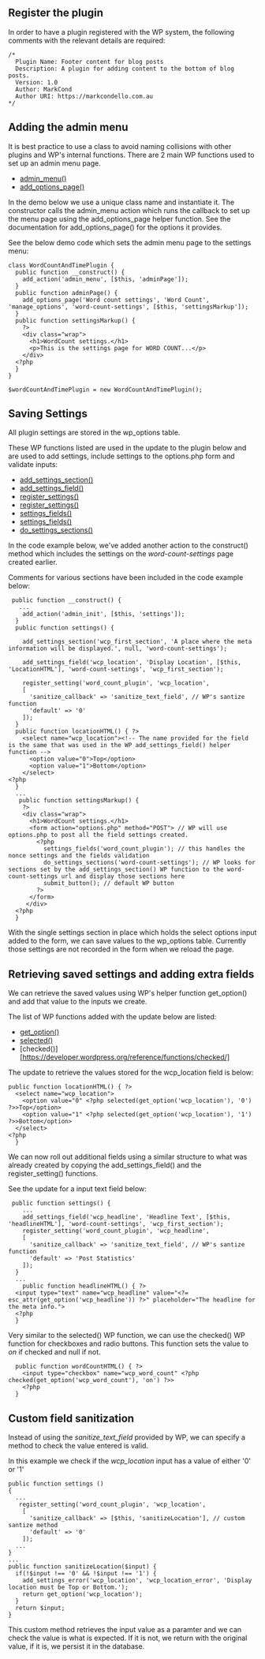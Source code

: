 ## Register the plugin
In order to have a plugin registered with the WP system, the following comments with the relevant details are required:

```
/*
  Plugin Name: Footer content for blog posts
  Description: A plugin for adding content to the bottom of blog posts.
  Version: 1.0
  Author: MarkCond
  Author URI: https://markcondello.com.au
*/
```

## Adding the admin menu
It is best practice to use a class to avoid naming collisions with other plugins and WP's internal functions.
There are 2 main WP functions used to set up an admin menu page.
 - [admin_menu()](https://developer.wordpress.org/reference/hooks/admin_menu/)
 - [add_options_page()](https://developer.wordpress.org/reference/functions/add_options_page/)

In the demo below we use a unique class name and instantiate it. 
The constructor calls the admin_menu action which runs the callback to set up the menu page using the add_options_page helper function. See the documentation for add_options_page() for the options it provides.

See the below demo code which sets the admin menu page to the settings menu:

```
class WordCountAndTimePlugin {
  public function __construct() {
    add_action('admin_menu', [$this, 'adminPage']);
  }
  public function adminPage() {
    add_options_page('Word count settings', 'Word Count', 'manage_options', 'word-count-settings', [$this, 'settingsMarkup']);
  }
  public function settingsMarkup() {
    ?>
    <div class="wrap">
      <h1>WordCount settings.</h1>
      <p>This is the settings page for WORD COUNT...</p>
    </div>
  <?php
  }
}

$wordCountAndTimePlugin = new WordCountAndTimePlugin();
```

## Saving Settings
All plugin settings are stored in the wp_options table.

These WP functions listed are used in the update to the plugin below and are used to add settings, include settings to the options.php form  and validate inputs:
  - [add_settings_section()](https://developer.wordpress.org/reference/functions/add_settings_section/)
  - [add_settings_field()](https://developer.wordpress.org/reference/functions/add_settings_field/)
  - [register_settings()](https://developer.wordpress.org/reference/functions/register_setting/)
  - [register_settings()](https://developer.wordpress.org/reference/functions/register_setting/)
  - [settings_fields()](https://developer.wordpress.org/reference/functions/settings_fields/)
  - [settings_fields()](https://developer.wordpress.org/reference/functions/settings_fields/)
  - [do_settings_sections()](https://developer.wordpress.org/reference/functions/do_settings_sections/)

In the code example below, we've added another action to the construct() method which includes the settings on the *word-count-settings* page created earlier.

Comments for various sections have been included in the code example below:
```
 public function __construct() {
   ...
    add_action('admin_init', [$this, 'settings']);
  }
  public function settings() {

    add_settings_section('wcp_first_section', 'A place where the meta information will be displayed.', null, 'word-count-settings');
   
    add_settings_field('wcp_location', 'Display Location', [$this, 'LocationHTML'], 'word-count-settings', 'wcp_first_section');

    register_setting('word_count_plugin', 'wcp_location', 
    [
      'sanitize_callback' => 'sanitize_text_field', // WP's santize function
      'default' => '0'
    ]);
  }
  public function locationHTML() { ?>
    <select name="wcp_location"><!-- The name provided for the field is the same that was used in the WP add_settings_field() helper function -->
      <option value="0">Top</option>
      <option value="1">Bottom</option>
    </select>
<?php
  }
  ...
   public function settingsMarkup() {
    ?>
    <div class="wrap">
      <h1>WordCount settings.</h1>
      <form action="options.php" method="POST"> // WP will use options.php to post all the field settings created.
        <?php
          settings_fields('word_count_plugin'); // this handles the nonce settings and the fields validation
          do_settings_sections('word-count-settings'); // WP looks for sections set by the add_settings_section() WP function to the word-count-settings url and display those sections here
          submit_button(); // default WP button
        ?>
      </form>
     </div>
  <?php
  }
  ```

With the single settings section in place which holds the select options input added to the form, we can save values to the wp_options table.
Currently those settings are not recorded in the form when we reload the page.

## Retrieving saved settings and adding extra fields

We can retrieve the saved values using WP's helper function get_option() and add that value to the inputs we create.

The list of WP functions added with the update below are listed:
- [get_option()](https://developer.wordpress.org/reference/functions/get_option/)
- [selected()](https://developer.wordpress.org/reference/functions/selected/)
- [checked()][https://developer.wordpress.org/reference/functions/checked/]

The update to retrieve the values stored for the wcp_location field is below:
```
public function locationHTML() { ?>
  <select name="wcp_location">
    <option value="0" <?php selected(get_option('wcp_location'), '0') ?>>Top</option>
    <option value="1" <?php selected(get_option('wcp_location'), '1') ?>>Bottom</option>
  </select>
<?php
  }
```

We can now roll out additional fields using a similar structure to what was already created by copying the add_settings_field() and the register_setting() functions.

See the update for a input text field below:

```
 public function settings() {
    ...
    add_settings_field('wcp_headline', 'Headline Text', [$this, 'headlineHTML'], 'word-count-settings', 'wcp_first_section');
    register_setting('word_count_plugin', 'wcp_headline', 
    [
      'sanitize_callback' => 'sanitize_text_field', // WP's santize function
      'default' => 'Post Statistics'
    ]);
  }
  ...
    public function headlineHTML() { ?>
  <input type="text" name="wcp_headline" value="<?= esc_attr(get_option('wcp_headline')) ?>" placeholder="The headline for the meta info.">
  <?php
  }
```

Very similar to the selected() WP function, we can use the checked() WP function for checkboxes and radio buttons. This function sets the value to *on* if checked and null if not.

```
  public function wordCountHTML() { ?>
    <input type="checkbox" name="wcp_word_count" <?php checked(get_option('wcp_word_count'), 'on') ?>>
    <?php
  }
```

## Custom field sanitization

Instead of using the *sanitize_text_field* provided by WP, we can specify a method to check the value entered is valid.

In this example we check if the *wcp_location* input has a value of either '0' or '1'

```
public function settings () 
{
  ...
   register_setting('word_count_plugin', 'wcp_location', 
    [
      'sanitize_callback' => [$this, 'sanitizeLocation'], // custom santize method
      'default' => '0'
    ]);
  ...
}
...
public function sanitizeLocation($input) {
  if(!$input !== '0' && !$input !== '1') {
    add_settings_error('wcp_location', 'wcp_location_error', 'Display location must be Top or Bottom.');
    return get_option('wcp_location');
  }
  return $input;
}
```

This custom method retrieves the input value as a paramter and we can check the value is what is expected. If it is not, we return with the original value, if it is, we persist it in the database.